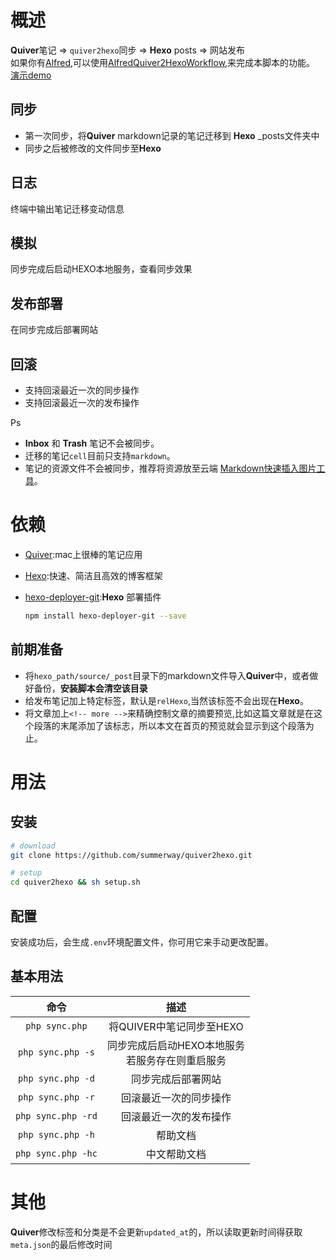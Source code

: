 # 概述
**Quiver**笔记  => `quiver2hexo`同步 => **Hexo** posts => 网站发布  
如果你有[Alfred](https://www.alfredapp.com/),可以使用[AlfredQuiver2HexoWorkflow](https://github.com/summerway/AlfredQuiver2HexoWorkflow#overview),来完成本脚本的功能。  
[演示demo](http://markdown.zengtuo.net/quiver2hexo-demo.mp4)

## 同步
- 第一次同步，将**Quiver** markdown记录的笔记迁移到 **Hexo** _posts文件夹中 
- 同步之后被修改的文件同步至**Hexo** 

## 日志
终端中输出笔记迁移变动信息

## 模拟
同步完成后启动HEXO本地服务，查看同步效果

## 发布部署
在同步完成后部署网站

## 回滚
- 支持回滚最近一次的同步操作
- 支持回滚最近一次的发布操作

Ps
- **Inbox** 和 **Trash** 笔记不会被同步。
- 迁移的笔记`cell`目前只支持`markdown`。
- 笔记的资源文件不会被同步，推荐将资源放至云端 [Markdown快速插入图片工具](https://github.com/summerway/markdown-image-alfred)。

# 依赖
- [Quiver](http://happenapps.com/#quiver):mac上很棒的笔记应用
- [Hexo](https://hexo.io/zh-cn/):快速、简洁且高效的博客框架
- [hexo-deployer-git](https://github.com/hexojs/hexo-deployer-git):**Hexo** 部署插件

  ```bash
  npm install hexo-deployer-git --save
  ```

## 前期准备
- 将`hexo_path/source/_post`目录下的markdown文件导入**Quiver**中，或者做好备份，**安装脚本会清空该目录**
- 给发布笔记加上特定标签，默认是`relHexo`,当然该标签不会出现在**Hexo**。
- 将文章加上`<!-- more -->`来精确控制文章的摘要预览,比如这篇文章就是在这个段落的末尾添加了该标志，所以本文在首页的预览就会显示到这个段落为止。

# 用法
## 安装
```bash
# download
git clone https://github.com/summerway/quiver2hexo.git

# setup
cd quiver2hexo && sh setup.sh
```

## 配置
安装成功后，会生成`.env`环境配置文件，你可用它来手动更改配置。

## 基本用法
| 命令      | 描述  |
| :------:  | :-----:  |
| `php sync.php`  | 将QUIVER中笔记同步至HEXO |
| `php sync.php -s` | 同步完成后启动HEXO本地服务 <br/> 若服务存在则重启服务 |
| `php sync.php -d` | 同步完成后部署网站 |
| `php sync.php -r` | 回滚最近一次的同步操作 |
| `php sync.php -rd` | 回滚最近一次的发布操作 |
| `php sync.php -h` | 帮助文档 |
| `php sync.php -hc` | 中文帮助文档 |

# 其他
**Quiver**修改标签和分类是不会更新`updated_at`的，所以读取更新时间得获取`meta.json`的最后修改时间
